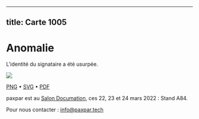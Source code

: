 
---
title: Carte 1005
---

# Anomalie

L'identité du signataire a été usurpée.


![](https://media.paxpar.tech/ludi/card_1005_recto.png)

[PNG](https://media.paxpar.tech/ludi/card_1005_recto.png) • [SVG](https://media.paxpar.tech/ludi/card_1005_recto.svg) • [PDF](https://media.paxpar.tech/ludi/card_1005_recto.pdf)

paxpar est au [Salon Documation](https://www.documation.fr/info_societe/527/paxpartech.html), ces 22, 23 et 24 mars 2022 : Stand A84.

Pour nous contacter : info@paxpar.tech


